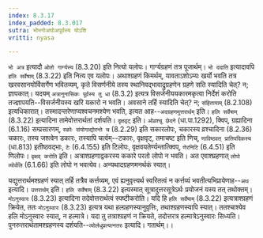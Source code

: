 ```yaml
---
index: 8.3.17
index_padded: 8.3.017
sutra: भोभगोअघोअपूर्वस्य योऽशि
vritti: nyasa

---
```

`भो अत्र` इत्यादौ `ओतो गार्ग्यस्य` (8.3.20) इति नित्यो यलोपः। गार्ग्यग्रहणं तत्र पूजार्थम्। `भो ददाति` इत्यादावपि `हलि सर्वेषाम्` (8.3.22) इति नित्य एव यलोपः।
अथाश्ग्रहणं किमर्थम्, यावताऽशोऽम्यः खर्यो भवति तत्र खरवसानयोर्विसर्गेण भवितव्यम्, कृते विसर्णनीये तस्य स्थानिवद्भावाद्रुग्रहणेन ग्रहणे सति स्यादिति चेत्? न; ज्ञापकात्। यदयम् `अत्रानुनासिकः पूर्वस्य तु धा` (8.3.2) इत्यत्र विसर्जनीययकारमकृत्वा निर्देशं करोति तज्ज्ञापयति--विसर्जनीयस्य खरि यकारो न भवति। अवसाने तर्हि स्यादिति चेत्? न; `संहितायाम्` (8.2.108) इत्यधिकारात्। तस्मादन्तरेणाप्यश्वचनमश्येण भवति, इत्यत आह--`अदग्रहणमुत्तरार्थम्` इति। `हलि सर्वेषाम्` (8.3.22) इत्यादिना तामेवोत्तरार्थतां दर्शयति। `दृक्षवृट्` इति। `ओव्रश्चू छेदने` (धा.पा.1292), क्विप्, ग्रह्यादिना (6.1.16) सम्प्रसारणम्, `स्कोः संयोगाद्योरन्ते च` (8.2.29) इति सकारलोपः, चकारस्य व्रश्चादिना (8.2.36) चकारः, तस्य जश्त्वेन डकारः, तस्यापि चर्त्वम्--टकारः, वृक्षवृट्, तमाचष्ट इति णिच्, `णाविष्ठवत् प्रातिपदिकस्य` (धा.813) इतीष्ठवद्भाः, `टेः` (6.4.155) इति टिलोपः, वृक्षवयतेर्ण्यन्तात्क्विप्, `णेरनिटि` (6.4.51) इति णिलोपः। `वृक्षव् करोति` इति। अत्राश्ग्रहणाद्वकरस्य ककारे परतो लोपो न भवति। अत एवाश्घ्रहणात् `लोपो व्योर्वलि` (6.1.66) इति लोपो न भवत्येव। अन्यथादग्रहणमनर्थकं स्यात्।

यद्युत्तरार्थमश्ग्रहणं स्यात् तर्हि तत्रैव कर्त्तव्यम्, एवं ह्यनुवृत्त्यर्थ स्वरितत्वं न कर्त्तव्यं भवतीत्यभिप्रायेणाह--`अथ` इत्यादि। `उत्तरार्थम्` इति। `हलि सर्वेषाम्` (8.3.22) इत्यस्मात् सूत्रादुत्तरसूत्रेऽर्थः प्रयोजनं यस्य तत् तथोक्तम्। `मोऽनुस्वारः` (8.3.23) इत्यादिना तदेवोत्तरार्थत्वं स्पष्टीकरोति। यदि हि `हलि सर्वेषाम्` (8.3.22) इत्यत्राश्ग्रहणं क्रियेत, ततः `मोऽनुस्वारः` (8.3.23) इत्यत्र यथा हल्ग्रहणस्यानुवृत्तिः, तथाश्ग्रहणस्यापि स्यात्। ततश्चाश्येव हलि मोऽनुस्वारः स्यात्, न हल्मात्रे। यदा तु तत्राश्ग्रहणं न क्रियते, तदोत्तरत्र हल्मात्रेऽनुस्वारः सिध्यति। पुनरुत्तरार्थतामश्ग्रहणस्य दर्शयति--`व्योर्लधुप्रत्यत्नतरः` इत्यादि। गतार्थम्।।
